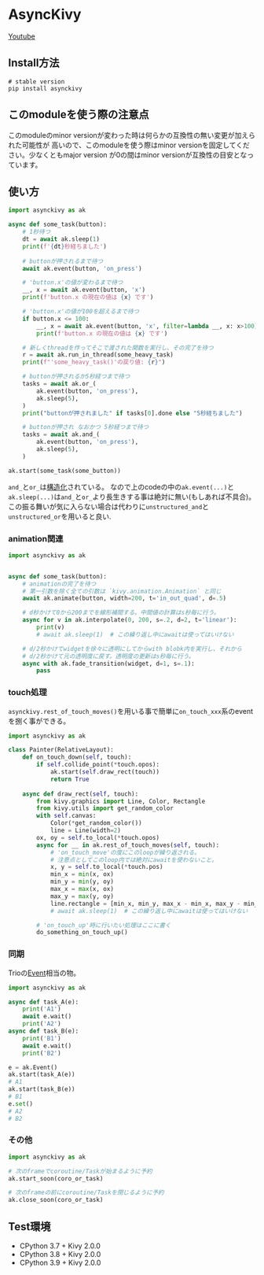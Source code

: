 # AsyncKivy

[Youtube](https://www.youtube.com/playlist?list=PLNdhqAjzeEGjTpmvNck4Uykps8s9LmRTJ)

## Install方法

```
# stable version
pip install asynckivy
```

## このmoduleを使う際の注意点

このmoduleのminor versionが変わった時は何らかの互換性の無い変更が加えられた可能性が
高いので、このmoduleを使う際はminor versionを固定してください。少なくともmajor version
が0の間はminor versionが互換性の目安となっています。

## 使い方

```python
import asynckivy as ak

async def some_task(button):
    # 1秒待つ
    dt = await ak.sleep(1)
    print(f'{dt}秒経ちました')
    
    # buttonが押されるまで待つ
    await ak.event(button, 'on_press')

    # 'button.x'の値が変わるまで待つ
    __, x = await ak.event(button, 'x')
    print(f'button.x の現在の値は {x} です')

    # 'button.x'の値が100を超えるまで待つ
    if button.x <= 100:
        __, x = await ak.event(button, 'x', filter=lambda __, x: x>100)
        print(f'button.x の現在の値は {x} です')

    # 新しくthreadを作ってそこで渡された関数を実行し、その完了を待つ
    r = await ak.run_in_thread(some_heavy_task)
    print(f"'some_heavy_task()'の戻り値: {r}")

    # buttonが押されるか5秒経つまで待つ
    tasks = await ak.or_(
        ak.event(button, 'on_press'),
        ak.sleep(5),
    )
    print("buttonが押されました" if tasks[0].done else "5秒経ちました")

    # buttonが押され なおかつ 5秒経つまで待つ
    tasks = await ak.and_(
        ak.event(button, 'on_press'),
        ak.sleep(5),
    )

ak.start(some_task(some_button))
```

`and_`と`or_`は[構造化][sc]されている。
なので上のcodeの中の`ak.event(...)`と`ak.sleep(...)`は`and_`と`or_`より長生きする事は絶対に無い(もしあれば不具合)。
この振る舞いが気に入らない場合は代わりに`unstructured_and`と`unstructured_or`を用いると良い.

### animation関連

```python
import asynckivy as ak


async def some_task(button):
    # animationの完了を待つ
    # 第一引数を除く全ての引数は `kivy.animation.Animation` と同じ
    await ak.animate(button, width=200, t='in_out_quad', d=.5)

    # d秒かけて0から200までを線形補間する。中間値の計算はs秒毎に行う。
    async for v in ak.interpolate(0, 200, s=.2, d=2, t='linear'):
        print(v)
        # await ak.sleep(1)  # この繰り返し中にawaitは使ってはいけない

    # d/2秒かけてwidgetを徐々に透明にしてからwith blobk内を実行し、それから
    # d/2秒かけて元の透明度に戻す。透明度の更新はs秒毎に行う。
    async with ak.fade_transition(widget, d=1, s=.1):
        pass
```

### touch処理

`asynckivy.rest_of_touch_moves()`を用いる事で簡単に`on_touch_xxx`系のeventを捌く事ができる。

```python
import asynckivy as ak

class Painter(RelativeLayout):
    def on_touch_down(self, touch):
        if self.collide_point(*touch.opos):
            ak.start(self.draw_rect(touch))
            return True
    
    async def draw_rect(self, touch):
        from kivy.graphics import Line, Color, Rectangle
        from kivy.utils import get_random_color
        with self.canvas:
            Color(*get_random_color())
            line = Line(width=2)
        ox, oy = self.to_local(*touch.opos)
        async for __ in ak.rest_of_touch_moves(self, touch):
            # 'on_touch_move'の度にこのloopが繰り返される。
            # 注意点としてこのloop内では絶対にawaitを使わないこと。
            x, y = self.to_local(*touch.pos)
            min_x = min(x, ox)
            min_y = min(y, oy)
            max_x = max(x, ox)
            max_y = max(y, oy)
            line.rectangle = [min_x, min_y, max_x - min_x, max_y - min_y]
            # await ak.sleep(1)  # この繰り返し中にawaitは使ってはいけない

        # 'on_touch_up'時に行いたい処理はここに書く
        do_something_on_touch_up()
```

### 同期

Trioの[Event](https://trio.readthedocs.io/en/stable/reference-core.html#trio.Event)相当の物。

```python
import asynckivy as ak

async def task_A(e):
    print('A1')
    await e.wait()
    print('A2')
async def task_B(e):
    print('B1')
    await e.wait()
    print('B2')

e = ak.Event()
ak.start(task_A(e))
# A1
ak.start(task_B(e))
# B1
e.set()
# A2
# B2
```

### その他

```python
import asynckivy as ak

# 次のframeでcoroutine/Taskが始まるように予約
ak.start_soon(coro_or_task)

# 次のframeの前にcoroutine/Taskを閉じるように予約
ak.close_soon(coro_or_task)
```

## Test環境

- CPython 3.7 + Kivy 2.0.0
- CPython 3.8 + Kivy 2.0.0
- CPython 3.9 + Kivy 2.0.0

[sc]:https://ja.wikipedia.org/wiki/%E6%A7%8B%E9%80%A0%E5%8C%96%E3%81%95%E3%82%8C%E3%81%9F%E4%B8%A6%E8%A1%8C%E6%80%A7
